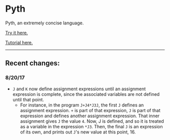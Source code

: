 Pyth
====

Pyth, an extremely concise language.

[Try it here.](https://pyth.herokuapp.com/)

[Tutorial here.](https://pyth.readthedocs.org/en/latest/)

----

## Recent changes:

### 8/20/17

* `J` and `K` now define assignment expressions until an assignment expression is complete, since the associated variables are not defined until that point. 
  * For instance, in the program `J+J4*J3J`, the first `J` defines an assignment expression. `+` is part of that expression, `J` is part of that expression and defines another assignment expression. That inner assignment gives `J` the value `4`. Now, J is defined, and so it is treated as a variable in the expression `*J3`. Then, the final `J` is an expression of its own, and prints out `J`'s new value at this point, 16. 
